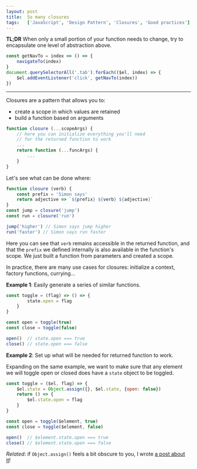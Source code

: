 ```yaml
---
layout: post
title:  So many closures
tags:   ['JavaScript', 'Design Pattern', 'Closures', 'Good practices']
---
```


**TL;DR** When only a small portion of your function needs to change, try to encapsulate one level of abstraction above.
``` javascript
const getNavTo = index => () => {
    navigateTo(index)
}
document.querySelectorAll('.tab').forEach(($el, index) => {
    $el.addEventListener('click', getNavTo(index))
})
```

<hr>

Closures are a pattern that allows you to:
- create a scope in which values are retained
- build a function based on arguments

```javascript
function closure (...scopeArgs) {
    // here you can initialize everything you'll need 
    // for the returned function to work
    ...
    return function (...funcArgs) {
        ...
    }
}
```

Let's see what can be done where:
```javascript
function closure (verb) {
    const prefix = 'Simon says'
    return adjective => `${prefix} ${verb} ${adjective}`
}
const jump = closure('jump')
const run = closure('run')

jump('higher') // Simon says jump higher
run('faster') // Simon says run faster
```
Here you can see that `verb` remains accessible in the returned function, and that the `prefix` we defined internally is also available in the function's scope. We just built a function from parameters and created a scope.

In practice, there are many use cases for closures: initialize a context, factory functions, currying...

**Example 1**: Easily generate a series of similar functions. 
``` javascript
const toggle = (flag) => () => {
        state.open = flag
    }
}

const open = toggle(true)
const close = toggle(false)

open()  // state.open === true
close() // state.open === false
```

**Example 2**: Set up what will be needed for returned function to work.

Expanding on the same example, we want to make sure that any element we will toggle open or closed does have a `state` object to be toggled.
```javascript
const toggle = ($el, flag) => {
    $el.state = Object.assign({}, $el.state, {open: false})
    return () => {
        $el.state.open = flag
    }
}

const open = toggle($element, true)
const close = toggle($element, false)

open()  // $element.state.open === true
close() // $element.state.open === false
```

*Related*: if `Object.assign()` feels a bit obscure to you, I wrote [a post about it]()!



